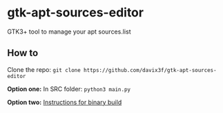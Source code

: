 # gtk-apt-sources-editor
GTK3+ tool to manage your apt sources.list

## How to

Clone the repo: `git clone https://github.com/davix3f/gtk-apt-sources-editor`

**Option one:**
In SRC folder: `python3 main.py`

**Option two:**
[Instructions for binary build](https://github.com/davix3f/gtk-apt-sources-editor/blob/dev/src/C_SRC/BUILD_INSTUCTIONS.md)
